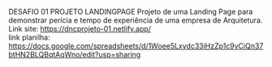 DESAFIO 01 PROJETO LANDINGPAGE
Projeto de uma Landing Page para demonstrar perícia e tempo de experiência de uma empresa de Arquitetura. 
Link site: https://dncprojeto-01.netlify.app/<br>
link planilha: https://docs.google.com/spreadsheets/d/1Woee5Lxydc33iHzZp1c9yCiQn37btHN2BLQBqtAqWno/edit?usp=sharing
